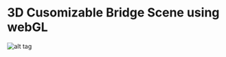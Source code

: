 # 3D Cusomizable Bridge Scene using webGL

![alt tag](https://github.com/gonzaloguzzardi/sistemas-graficos/blob/master/files/scene.gif)


